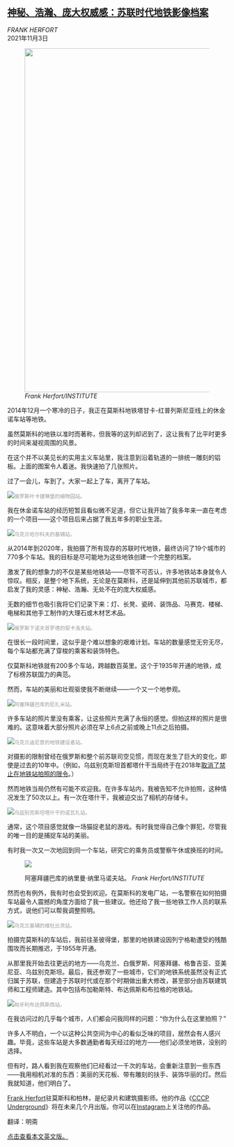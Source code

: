 <!--1635932221000-->
[神秘、浩瀚、庞大权威感：苏联时代地铁影像档案](https://cn.nytimes.com/travel/20211103/soviet-era-metros/)
------

<address>FRANK HERFORT</address><time pudate="2021-11-03 05:26:23" datetime="2021-11-03 05:26:23">2021年11月3日</time><figure><img src="https://images.weserv.nl/?url=static01.nyt.com/images/2021/11/01/travel/01travel-soviet-metros-promo/01travel-soviet-metros-video-still-master1050.jpg" width="1050" height="788"><figcaption> <cite>Frank Herfort/INSTITUTE</cite></figcaption></figure><section><p>2014年12月一个寒冷的日子，我正在莫斯科地铁塔甘卡-红普列斯尼亚线上的休金诺车站等地铁。</p><p>虽然莫斯科的地铁以准时而著称，但我等的这列却迟到了，这让我有了比平时更多的时间来凝视周围的风景。</p><p>在这个并不以美见长的实用主义车站里，我注意到沿着轨道的一排统一雕刻的铝板。上面的图案令人着迷。我快速拍了几张照片。</p><p>过了一会儿，车到了。大家一起上了车，离开了车站。</p><p><img src="https://images.weserv.nl/?url=static01.nyt.com/images/2021/11/01/travel/01travel-soviet-metros3/merlin_195927516_5a0ee76a-23b0-4966-a68a-33d4e451162f-master1050.jpg"><small style="color: #999;">俄罗斯叶卡捷琳堡的植物园站。</small></p><p>我在休金诺车站的经历短暂且看似微不足道，但它让我开始了我多年来一直在考虑的一个项目——这个项目后来占据了我五年多的职业生涯。</p><p><img src="https://images.weserv.nl/?url=static01.nyt.com/images/2021/11/01/travel/01travel-soviet-metros4/merlin_195927546_16f9a282-cb59-4727-a363-882da363d9cf-master1050.jpg"><small style="color: #999;">乌克兰哈尔科夫的基辅站。</small></p><p>从2014年到2020年，我拍摄了所有现存的苏联时代地铁，最终访问了19个城市的770多个车站。我的目标是尽可能地为这些地铁创建一个完整的档案。</p><p>激发了我的想象力的不仅是某些地铁站——尽管不可否认，许多地铁站本身就令人惊叹。相反，是整个地下系统，无论是在莫斯科，还是延伸到其他前苏联城市，都启发了我的灵感：神秘、浩瀚、无处不在的庞大权威感。</p><p>无数的细节也吸引我将它们记录下来：灯、长凳、瓷砖、装饰品、马赛克、楼梯、电梯和其他手工制作的大理石或木材艺术品。</p><p><img src="https://images.weserv.nl/?url=static01.nyt.com/images/2021/11/01/travel/01travel-soviet-metros8/merlin_195927522_7934ca77-9087-4652-8747-6d1717a03c05-master1050.jpg"><small style="color: #999;">俄罗斯下诺夫哥罗德的契卡洛夫站。</small></p><p>在很长一段时间里，这似乎是个难以想象的艰难计划。车站的数量感觉无穷无尽，每个车站都充满了穿梭的乘客和装饰特色。</p><p>仅莫斯科地铁就有200多个车站，跨越数百英里。这个于1935年开通的地铁，成了标榜苏联国力的典范。</p><p>然而，车站的美丽和壮观驱使我不断继续——一个又一个地参观。</p><p><img src="https://images.weserv.nl/?url=static01.nyt.com/images/2021/11/01/travel/01travel-soviet-metros2/merlin_195927606_6becb668-6554-4230-a4a8-1cdf98d9057f-master1050.jpg"><small style="color: #999;">阿塞拜疆巴库的尼扎米站。</small></p><p>许多车站的照片里没有乘客，让这些照片充满了永恒的感觉。但拍这样的照片是很难的。这意味着大部分照片必须在早上6点之前或晚上11点之后拍摄。</p><p><img src="https://images.weserv.nl/?url=static01.nyt.com/images/2021/11/01/travel/01travel-soviet-metros9/merlin_195927654_577bc21b-f892-4a8d-8fb0-d69a4d67d6b8-master1050.jpg"><small style="color: #999;">乌克兰迪尼普的地铁建设者站。</small></p><p>对摄影的限制曾经在俄罗斯和整个前苏联司空见惯，而现在发生了巨大的变化，即使是过去的10年中。（例如，乌兹别克斯坦首都塔什干当局终于在2018年<a rel="noopener noreferrer" target="_blank" href="https://www.theguardian.com/cities/gallery/2018/aug/24/uzbekistan-secret-underground-tashkent-metro-in-pictures" title="Link: https://www.theguardian.com/cities/gallery/2018/aug/24/uzbekistan-secret-underground-tashkent-metro-in-pictures">取消了禁止在地铁站拍照的限令</a>。）</p><p>然而地铁当局仍然有可能不欢迎我。在许多车站内，我被告知不允许拍照，这种情况发生了50次以上。有一次在塔什干，我被迫交出了相机的存储卡。</p><p><img src="https://images.weserv.nl/?url=static01.nyt.com/images/2021/11/01/travel/01travel-soviet-metros11/merlin_195927648_ff17ffff-deb0-4fab-af00-786b053261c7-master1050.jpg"><small style="color: #999;">乌兹别克斯坦塔什干的诺瓦扎站。</small></p><p>通常，这个项目感觉就像一场猫捉老鼠的游戏。有时我觉得自己像个罪犯，尽管我的唯一目的是捕捉车站的美丽。</p><p>有时我一次又一次地回到同一个车站，研究它的乘务员或警察午休或换班的时间。</p><p><figure><img src="https://images.weserv.nl/?url=static01.nyt.com/images/2021/11/01/travel/01travel-soviet-metros6/merlin_195927531_ae7925a8-f1c2-45e0-8b65-1395a06d179b-master1050.jpg"></p><figcaption>阿塞拜疆巴库的纳里曼·纳里马诺夫站。 <cite>Frank Herfort/INSTITUTE</cite></figcaption></figure><p>然而也有例外，我有时也会受到欢迎。在莫斯科的发电厂站，一名警察在如何拍摄车站最令人震撼的角度方面给了我一些建议。他还给了我一些地铁工作人员的联系方式，说他们可以帮我调整照明。</p><p><img src="https://images.weserv.nl/?url=static01.nyt.com/images/2021/11/01/travel/01travel-soviet-metros5/merlin_195927642_dc34cea9-884e-4b64-a6b6-a8b2f5b2fd33-master1050.jpg"><small style="color: #999;">乌克兰基辅的维杜比茨站。</small></p><p>拍摄完莫斯科的车站后，我前往圣彼得堡，那里的地铁建设因列宁格勒遭受的残酷围攻而长期推迟，于1955年开通。</p><p>从那里我开始去往更远的地方——乌克兰、白俄罗斯、阿塞拜疆、格鲁吉亚、亚美尼亚、乌兹别克斯坦。最后，我还参观了一些城市，它们的地铁系统虽然没有正式归属于苏联，但建造于苏联时代或在那个时期做出重大修改，甚至部分由苏联建筑师和工程师建造。其中包括布加勒斯特、布达佩斯和布拉格的地铁站。</p><p><img src="https://images.weserv.nl/?url=static01.nyt.com/images/2021/11/01/travel/01travel-soviet-metros1/merlin_195927540_db832e42-0a87-4744-a270-783ada3f6366-master1050.jpg"><small style="color: #999;">匈牙利布达佩斯西站。</small></p><p>在我访问过的几乎每个城市，人们都会问我同样的问题：“你为什么在这里拍照？”</p><p>许多人不明白，一个以这种公共空间为中心的看似乏味的项目，居然会有人感兴趣。毕竟，这些车站是大多数通勤者每天经过的地方——他们必须坐地铁，没别的选择。</p><p>但有时，路人看到我在观察他们已经看过一千次的车站，会重新注意到一些东西——我用相机对准的东西：美丽的天花板、带有雕刻的扶手、装饰华丽的灯。然后我就知道，他们明白了。</p></section><footer><p><a rel="nofollow" target="_blank" href="https://frankherfort.com/" title="Link: https://frankherfort.com/">Frank Herfort</a>驻莫斯科和柏林，是纪录片和建筑摄影师。他的作品《<a rel="nofollow" target="_blank" href="https://www.benteli.ch/en/photography/cccp-underground.html" title="Link: https://www.benteli.ch/en/photography/cccp-underground.html">CCCP Underground</a>》将在未来几个月出版。你可以在<a rel="nofollow" target="_blank" href="https://www.instagram.com/frank_herfort/">Instagram</a>上关注他的作品。</p><p>翻译：明斋</p><p><a rel="nofollow" target="_blank" href="https://www.nytimes.com/2021/11/01/travel/soviet-era-metros.html">点击查看本文英文版。</a></p></footer>
